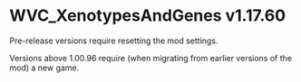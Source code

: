 # WVC_XenotypesAndGenes v1.17.60
 
Pre-release versions require resetting the mod settings.

Versions above 1.00.96 require (when migrating from earlier versions of the mod) a new game.